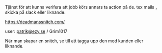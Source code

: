Tjänst för att kunna verifera att jobb körs annars ta action på de. tex maila , skicka på slack eller liknande.

https://deadmanssnitch.com/
  
  
user: patrik@ezy.se / Grim1017

När man skapar en snitch, se till att tagga upp den med kunden eller liknande.